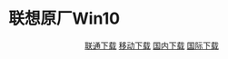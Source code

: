 # 联想原厂Win10

<p align="center">
    <a class="btn" rel="noopener noreferrer" href="https://download.fuibafuyu.net/d/123/System/Windows/OEM/Win10-1903-Lenovo.iso">联通下载</a>
    <a class="btn" rel="noopener noreferrer" href="https://download.fuibafuyu.net/d/139/System/Windows/OEM/Win10-1903-Lenovo.iso">移动下载</a>
    <a class="btn" rel="noopener noreferrer" href="https://download.fuibafuyu.net/d/Ali/System/Windows/OEM/Win10-1903-Lenovo.iso">国内下载</a>
    <a class="btn" rel="noopener noreferrer" href="https://download.fuibafuyu.net/d/OD/System/Windows/OEM/Win10-1903-Lenovo.iso">国际下载</a>
</p>